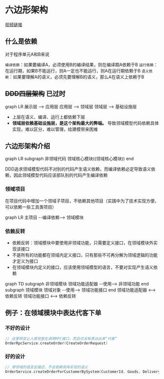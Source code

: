 # 六边形架构

[视频链接](https://www.bilibili.com/video/BV1194y1H719)

## 什么是依赖

对于程序单元A和B来说

`编译依赖`：如果要编译A，必须使用B的编译结果，则在编译期A依赖于B
`运行依赖`：在运行期，如果B不能运行，则A一定也不能运行，则A在运行期依赖于B
`语义依赖`：如果要理解A的语义，必须先要理解B的语义，那么A在语义上依赖于B

## ~~DDD四层架构~~ 已过时

<mermaid>
graph LR
展示层 --> 应用层
应用层 --> 领域层
领域层 --> 基础设施层
</mermaid>

- 上层在语义、编译、运行上都依赖下层
- **领域层依赖基础设施层，是这个架构最大的弊端。** 导致领域模型代码依赖具体实现，难以区分，难以管理，给建模带来困难

## 六边形架构介绍

<mermaid>
graph LR
subgraph 非领域代码
领域核心模块((领域核心模块))
end
</mermaid>

DDD追求领域模型代码不对别的代码产生语义依赖，而编译依赖必定导致语义依赖，因此领域模型代码应该部队别的代码产生编译依赖

### 领域项目

在项目代码中增加一个领域子项目，不依赖其他项目（实践中为了技术实现方便，可以依赖一些工具类项目）

<mermaid>
graph LR
主项目 --编译依赖--> 领域模块
</mermaid>

### 依赖反转

- 依赖反转：领域模块中要使用非领域功能，只需要定义接口，在领域模块外实现该接口
- 不是所有的功能都在领域内定义接口，只有那些不可再分解为领域逻辑的功能才定义为接口
- 在领域模块内定义的接口，应该使用领域模型的语言，不要对实现产生语义依赖

<mermaid>
graph TD
subgraph 非领域模块
领域功能适配器 --使用--> 非领域功能
end
subgraph 领域模块
领域对象 --使用--> 领域功能接口
end
领域功能适配器 <--> 依赖反转
领域功能接口 <--> 依赖反转
</mermaid>

## 例子：在领域模块中表达代客下单

### 不好的设计

```kt
// 这里明显让人感觉是在调用RPC接口，而且也没有表达出来“代客”
OrderRpcService.createOrder(CreateOrderRequest)
```

### 好的设计

```kt
// 用领域的语言去描述，不会依赖具体实现的语义
OrderService.createOrderForCustomerBySystem(CustomerId, Goods, DeliveryDestination)
```

